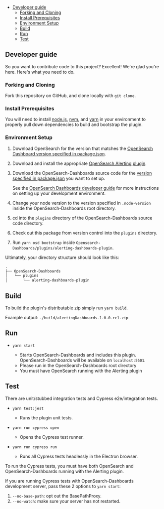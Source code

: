 - [Developer guide](#developer-guide)
  - [Forking and Cloning](#forking-and-cloning)
  - [Install Prerequisites](#install-prerequisites)
  - [Environment Setup](#environment-setup)
  - [Build](#build)
  - [Run](#run)
  - [Test](#test)

## Developer guide

So you want to contribute code to this project? Excellent! We're glad you're here. Here's what you need to do.

### Forking and Cloning

Fork this repository on GitHub, and clone locally with `git clone`.

### Install Prerequisites

You will need to install [node.js](https://nodejs.org/en/), [nvm](https://github.com/nvm-sh/nvm/blob/master/README.md), and [yarn](https://yarnpkg.com/) in your environment to properly pull down dependencies to build and bootstrap the plugin.

### Environment Setup

1. Download OpenSearch for the version that matches the [OpenSearch Dashboard version specified in package.json](./package.json#L9).
1. Download and install the appropriate [OpenSearch Alerting plugin](https://github.com/opensearch-project/alerting).
1. Download the OpenSearch-Dashboards source code for the [version specified in package.json](./package.json#L9) you want to set up.

   See the [OpenSearch Dashboards developer guide](https://github.com/opensearch-project/OpenSearch/blob/main/DEVELOPER_GUIDE.md) for more instructions on setting up your development environment.

1. Change your node version to the version specified in `.node-version` inside the OpenSearch-Dashboards root directory.
1. cd into the `plugins` directory of the OpenSearch-Dashboards source code directory.
1. Check out this package from version control into the `plugins` directory.
1. Run `yarn osd bootstrap` inside `Opensearch-Dashboards/plugins/alerting-dashboards-plugin`.

Ultimately, your directory structure should look like this:

```md
.
├── OpenSearch-Dashboards
│   └── plugins
│       └── alerting-dashboards-plugin
```


## Build

To build the plugin's distributable zip simply run `yarn build`.

Example output: `./build/alertingDashboards-1.0.0-rc1.zip`


## Run

- `yarn start`

  - Starts OpenSearch-Dashboards and includes this plugin. OpenSearch-Dashboards will be available on `localhost:5601`.
  - Please run in the OpenSearch-Dashboards root directory
  - You must have OpenSearch running with the Alerting plugin

## Test
  
  There are unit/stubbed integration tests and Cypress e2e/integration tests.
  
- `yarn test:jest`

  - Runs the plugin unit tests.

- `yarn run cypress open`

  - Opens the Cypress test runner.

- `yarn run cypress run`

  - Runs all Cypress tests headlessly in the Electron browser.

 To run the Cypress tests, you must have both OpenSearch and OpenSearch-Dashboards running with the Alerting plugin.
  
 If you are running Cypress tests with OpenSearch-Dashboards development server, pass these 2 options to `yarn start`: 
  1. `--no-base-path`: opt out the BasePathProxy.
  1. `--no-watch`: make sure your server has not restarted.